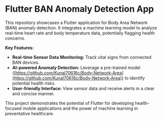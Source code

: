 # Flutter BAN Anomaly Detection App

This repository showcases a Flutter application for Body Area Network (BAN) anomaly detection. It integrates a machine learning model to analyze real-time heart rate and body temperature data, potentially flagging health concerns.

**Key Features:**

* **Real-time Sensor Data Monitoring:** Track vital signs from connected BAN devices.
* **AI-powered Anomaly Detection:** Leverage a pre-trained model ([https://github.com/Kunal70616c/Body-Network-Area](https://github.com/Kunal70616c/Body-Network-Area)) to identify potential health risks.
* **User-friendly Interface:** View sensor data and receive alerts in a clear and concise manner.

This project demonstrates the potential of Flutter for developing health-focused mobile applications and the power of machine learning in preventative healthcare.
